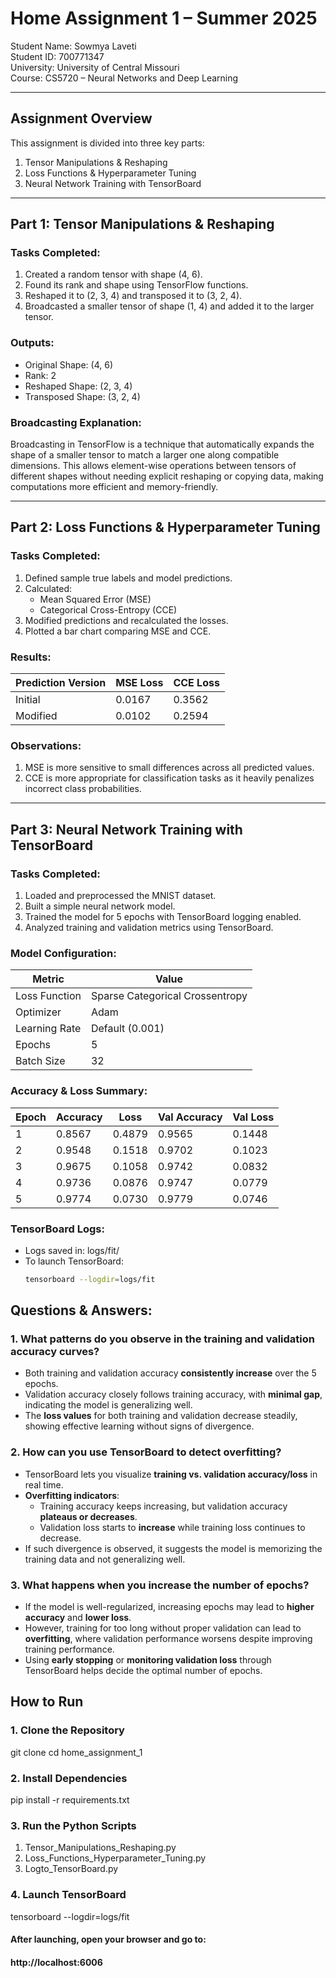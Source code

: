 # Home Assignment 1 – Summer 2025  
Student Name: Sowmya Laveti  
Student ID: 700771347  
University: University of Central Missouri  
Course: CS5720 – Neural Networks and Deep Learning  

---

## Assignment Overview  
This assignment is divided into three key parts:

1. Tensor Manipulations & Reshaping
2. Loss Functions & Hyperparameter Tuning
3. Neural Network Training with TensorBoard

---

## Part 1: Tensor Manipulations & Reshaping

### Tasks Completed:
1. Created a random tensor with shape (4, 6).
2. Found its rank and shape using TensorFlow functions.
3. Reshaped it to (2, 3, 4) and transposed it to (3, 2, 4).
4. Broadcasted a smaller tensor of shape (1, 4) and added it to the larger tensor.

### Outputs:
- Original Shape: (4, 6)  
- Rank: 2  
- Reshaped Shape: (2, 3, 4)  
- Transposed Shape: (3, 2, 4)  

### Broadcasting Explanation:
Broadcasting in TensorFlow is a technique that automatically expands the shape of a smaller tensor to match a larger one along compatible dimensions. This allows element-wise operations between tensors of different shapes without needing explicit reshaping or copying data, making computations more efficient and memory-friendly.

---

## Part 2: Loss Functions & Hyperparameter Tuning

### Tasks Completed:
1. Defined sample true labels and model predictions.
2. Calculated:
   - Mean Squared Error (MSE)
   - Categorical Cross-Entropy (CCE)
3. Modified predictions and recalculated the losses.
4. Plotted a bar chart comparing MSE and CCE.

### Results:

| Prediction Version | MSE Loss | CCE Loss |
|--------------------|----------|----------|
| Initial            | 0.0167   | 0.3562   |
| Modified           | 0.0102   | 0.2594   |

### Observations:
1. MSE is more sensitive to small differences across all predicted values.
2. CCE is more appropriate for classification tasks as it heavily penalizes incorrect class probabilities.

---

## Part 3: Neural Network Training with TensorBoard

### Tasks Completed:
1. Loaded and preprocessed the MNIST dataset.
2. Built a simple neural network model.
3. Trained the model for 5 epochs with TensorBoard logging enabled.
4. Analyzed training and validation metrics using TensorBoard.

### Model Configuration:

| Metric           | Value                          |
|------------------|---------------------------------|
| Loss Function     | Sparse Categorical Crossentropy |
| Optimizer         | Adam                            |
| Learning Rate     | Default (0.001)                 |
| Epochs            | 5                               |
| Batch Size        | 32                              |

### Accuracy & Loss Summary:

| Epoch | Accuracy | Loss   | Val Accuracy | Val Loss |
|-------|----------|--------|--------------|----------|
| 1     | 0.8567   | 0.4879 | 0.9565       | 0.1448   |
| 2     | 0.9548   | 0.1518 | 0.9702       | 0.1023   |
| 3     | 0.9675   | 0.1058 | 0.9742       | 0.0832   |
| 4     | 0.9736   | 0.0876 | 0.9747       | 0.0779   |
| 5     | 0.9774   | 0.0730 | 0.9779       | 0.0746   |

### TensorBoard Logs:
- Logs saved in: logs/fit/
- To launch TensorBoard:
  ```bash
  tensorboard --logdir=logs/fit
## Questions & Answers:

### 1. What patterns do you observe in the training and validation accuracy curves?

- Both training and validation accuracy **consistently increase** over the 5 epochs.
- Validation accuracy closely follows training accuracy, with **minimal gap**, indicating the model is generalizing well.
- The **loss values** for both training and validation decrease steadily, showing effective learning without signs of divergence.

### 2. How can you use TensorBoard to detect overfitting?

- TensorBoard lets you visualize **training vs. validation accuracy/loss** in real time.
- **Overfitting indicators**:
  - Training accuracy keeps increasing, but validation accuracy **plateaus or decreases**.
  - Validation loss starts to **increase** while training loss continues to decrease.
- If such divergence is observed, it suggests the model is memorizing the training data and not generalizing well.

### 3. What happens when you increase the number of epochs?

- If the model is well-regularized, increasing epochs may lead to **higher accuracy** and **lower loss**.
- However, training for too long without proper validation can lead to **overfitting**, where validation performance worsens despite improving training performance.
- Using **early stopping** or **monitoring validation loss** through TensorBoard helps decide the optimal number of epochs.
## How to Run
### 1. Clone the Repository
git clone <your-repo-url>
cd home_assignment_1

### 2. Install Dependencies
pip install -r requirements.txt

### 3. Run the Python Scripts
1. Tensor_Manipulations_Reshaping.py
2. Loss_Functions_Hyperparameter_Tuning.py
3. Logto_TensorBoard.py

### 4. Launch TensorBoard
tensorboard --logdir=logs/fit

#### After launching, open your browser and go to:
#### http://localhost:6006
